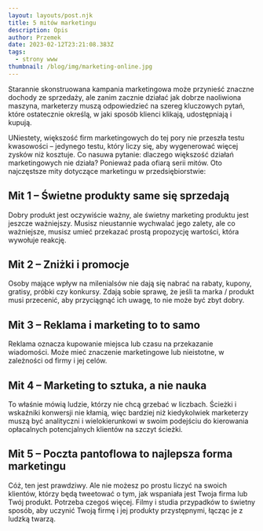 ```yaml
---
layout: layouts/post.njk
title: 5 mitów marketingu
description: Opis
author: Przemek
date: 2023-02-12T23:21:08.383Z
tags:
  - strony www
thumbnail: /blog/img/marketing-online.jpg
---
```

Starannie skonstruowana kampania marketingowa może przynieść znaczne dochody ze sprzedaży, ale zanim zacznie działać jak dobrze naoliwiona maszyna, marketerzy muszą odpowiedzieć na szereg kluczowych pytań, które ostatecznie określą, w jaki sposób klienci klikają, udostępniają i kupują.

UNiestety, większość firm marketingowych do tej pory nie przeszła testu kwasowości – jedynego testu, który liczy się, aby wygenerować więcej zysków niż kosztuje. Co nasuwa pytanie: dlaczego większość działań marketingowych nie działa? Ponieważ pada ofiarą serii mitów. Oto najczęstsze mity dotyczące marketingu w przedsiębiorstwie:

## Mit 1 – Świetne produkty same się sprzedają

Dobry produkt jest oczywiście ważny, ale świetny marketing produktu jest jeszcze ważniejszy. Musisz nieustannie wychwalać jego zalety, ale co ważniejsze, musisz umieć przekazać prostą propozycję wartości, która wywołuje reakcję.

## Mit 2 – Zniżki i promocje

Osoby mające wpływ na milenialsów nie dają się nabrać na rabaty, kupony, gratisy, próbki czy konkursy. Zdają sobie sprawę, że jeśli ta marka / produkt musi przecenić, aby przyciągnąć ich uwagę, to nie może być zbyt dobry.

## Mit 3 – Reklama i marketing to to samo

Reklama oznacza kupowanie miejsca lub czasu na przekazanie wiadomości. Może mieć znaczenie marketingowe lub nieistotne, w zależności od firmy i jej celów.

## Mit 4 – Marketing to sztuka, a nie nauka

To właśnie mówią ludzie, którzy nie chcą grzebać w liczbach. Ścieżki i wskaźniki konwersji nie kłamią, więc bardziej niż kiedykolwiek marketerzy muszą być analityczni i wielokierunkowi w swoim podejściu do kierowania opłacalnych potencjalnych klientów na szczyt ścieżki.

## Mit 5 – Poczta pantoflowa to najlepsza forma marketingu

Cóż, ten jest prawdziwy. Ale nie możesz po prostu liczyć na swoich klientów, którzy będą tweetować o tym, jak wspaniała jest Twoja firma lub Twój produkt. Potrzeba czegoś więcej. Filmy i studia przypadków to świetny sposób, aby uczynić Twoją firmę i jej produkty przystępnymi, łącząc je z ludzką twarzą.